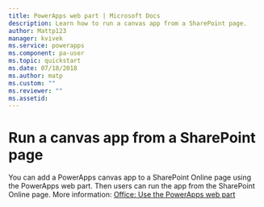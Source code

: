 ```yaml
---
title: PowerApps web part | Microsoft Docs
description: Learn how to run a canvas app from a SharePoint page.
author: Mattp123
manager: kvivek
ms.service: powerapps
ms.component: pa-user
ms.topic: quickstart
ms.date: 07/18/2018
ms.author: matp
ms.custom: ""
ms.reviewer: ""
ms.assetid:  
---
```


# Run a canvas app from a SharePoint page

You can add a PowerApps canvas app to a SharePoint Online page using the PowerApps web part. Then users can run the app from the SharePoint Online page. More information: [Office: Use the PowerApps web part](https://support.office.com/article/use-the-powerapps-web-part-6285f05e-e441-408a-99d7-aa688195cd1c?ui=en-US&rs=en-US&ad=US)